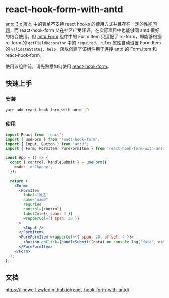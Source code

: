 # react-hook-form-with-antd

[antd 3.x 版本](https://ant-design-3x.gitee.io/components/form-cn/) 中的表单不支持 react hooks 的使用方式并且存在一定的[性能问题](https://github.com/ant-design/ant-design/issues?q=form+%E5%8D%A1%E9%A1%BF)，而 react-hook-form 又在社区广受好评，在实际项目中也能够同 antd 很好的结合使用。但 [antd Form](https://ant-design-3x.gitee.io/components/form-cn/) 组件中的 Form.Item 只适配了 rc-form，即能够根据 rc-form 的 `getFieldDecorator` 中的 `required`、`rules` 属性自动设置 Form.Item 的 `validateStatus`、`help`。所以创建了该组件用于连接 antd 的 Form.Item 和 react-hook-form。

使用该组件前，请先熟悉如何使用 [react-hook-form](https://react-hook-form.com/get-started#Quickstart)。

## 快速上手

### 安装

```bash
yarn add react-hook-form-with-antd -D
```

### 使用

```jsx | pure
import React from 'react';
import { useForm } from 'react-hook-form';
import { Input, Button } from 'antd';
import { Form, FormItem, PureFormItem } from 'react-hook-form-with-antd';

const App = () => {
  const { control, handleSubmit } = useForm({
    mode: 'onChange',
  });

  return (
    <Form>
      <FormItem
        label="姓名"
        name="name"
        requried
        control={control}
        labelCol={{ span: 4 }}
        wrapperCol={{ span: 20 }}
      >
        <Input />
      </FormItem>
      <PureFormItem wrapperCol={{ span: 20, offset: 4 }}>
        <Button onClick={handleSubmit((data) => console.log('data', data))}>保存</Button>
      </PureFormItem>
    </Form>
  );
};
```

## 文档

https://linewell-zwfed.github.io/react-hook-form-with-antd/
